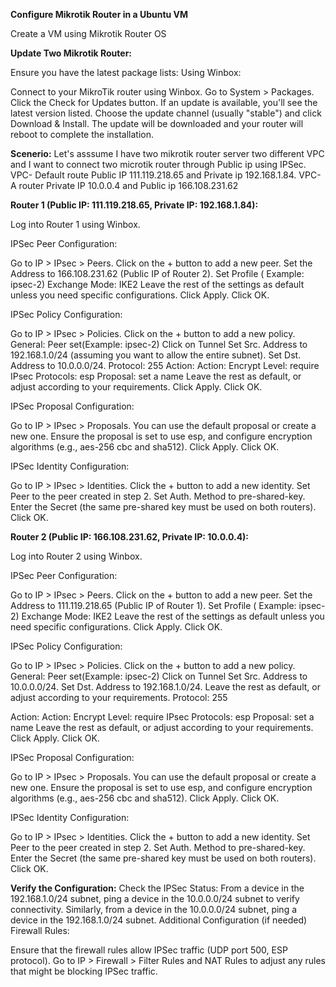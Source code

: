 **Configure Mikrotik Router in a Ubuntu VM**

Create a VM using Mikrotik Router OS

**Update Two Mikrotik Router:**

Ensure you have the latest package lists:
Using Winbox:

Connect to your MikroTik router using Winbox.
Go to System > Packages.
Click the Check for Updates button.
If an update is available, you'll see the latest version listed. Choose the update channel (usually "stable") and click Download & Install.
The update will be downloaded and your router will reboot to complete the installation.

**Scenerio:** Let's asssume I have two mikrotik router server two different VPC and I want to connect two microtik router through Public ip using IPSec. VPC- Default route Public IP 111.119.218.65 and Private ip 192.168.1.84. VPC-A router Private IP 10.0.0.4 and Public ip 166.108.231.62 

**Router 1 (Public IP: 111.119.218.65, Private IP: 192.168.1.84):**

Log into Router 1 using Winbox.

IPSec Peer Configuration:

Go to IP > IPsec > Peers.
Click on the + button to add a new peer.
Set the Address to 166.108.231.62 (Public IP of Router 2).
Set Profile ( Example: ipsec-2)
Exchange Mode: IKE2
Leave the rest of the settings as default unless you need specific configurations.
Click Apply.
Click OK.

IPSec Policy Configuration:

Go to IP > IPsec > Policies.
Click on the + button to add a new policy.
General:
Peer set(Example: ipsec-2)
Click on Tunnel
Set Src. Address to 192.168.1.0/24 (assuming you want to allow the entire subnet).
Set Dst. Address to 10.0.0.0/24.
Protocol: 255
Action:
Action: Encrypt
Level: require
IPsec Protocols: esp
Proposal: set a name
Leave the rest as default, or adjust according to your requirements.
Click Apply.
Click OK.

IPSec Proposal Configuration:

Go to IP > IPsec > Proposals.
You can use the default proposal or create a new one.
Ensure the proposal is set to use esp, and configure encryption algorithms (e.g., aes-256 cbc and sha512).
Click Apply.
Click OK.

IPSec Identity Configuration:

Go to IP > IPsec > Identities.
Click the + button to add a new identity.
Set Peer to the peer created in step 2.
Set Auth. Method to pre-shared-key.
Enter the Secret (the same pre-shared key must be used on both routers).
Click OK.

**Router 2 (Public IP: 166.108.231.62, Private IP: 10.0.0.4):**

Log into Router 2 using Winbox.

IPSec Peer Configuration:

Go to IP > IPsec > Peers.
Click on the + button to add a new peer.
Set the Address to 111.119.218.65 (Public IP of Router 1).
Set Profile ( Example: ipsec-2)
Exchange Mode: IKE2
Leave the rest of the settings as default unless you need specific configurations.
Click Apply.
Click OK.

IPSec Policy Configuration:

Go to IP > IPsec > Policies.
Click on the + button to add a new policy.
General:
Peer set(Example: ipsec-2)
Click on Tunnel
Set Src. Address to 10.0.0.0/24.
Set Dst. Address to 192.168.1.0/24.
Leave the rest as default, or adjust according to your requirements.
Protocol: 255

Action:
Action: Encrypt
Level: require
IPsec Protocols: esp
Proposal: set a name
Leave the rest as default, or adjust according to your requirements.
Click Apply.
Click OK.

IPSec Proposal Configuration:

Go to IP > IPsec > Proposals.
You can use the default proposal or create a new one.
Ensure the proposal is set to use esp, and configure encryption algorithms (e.g., aes-256 cbc and sha512).
Click Apply.
Click OK.

IPSec Identity Configuration:

Go to IP > IPsec > Identities.
Click the + button to add a new identity.
Set Peer to the peer created in step 2.
Set Auth. Method to pre-shared-key.
Enter the Secret (the same pre-shared key must be used on both routers).
Click OK.

**Verify the Configuration:**
Check the IPSec Status:
From a device in the 192.168.1.0/24 subnet, ping a device in the 10.0.0.0/24 subnet to verify connectivity.
Similarly, from a device in the 10.0.0.0/24 subnet, ping a device in the 192.168.1.0/24 subnet.
Additional Configuration (if needed)
Firewall Rules:

Ensure that the firewall rules allow IPSec traffic (UDP port 500, ESP protocol).
Go to IP > Firewall > Filter Rules and NAT Rules to adjust any rules that might be blocking IPSec traffic.
